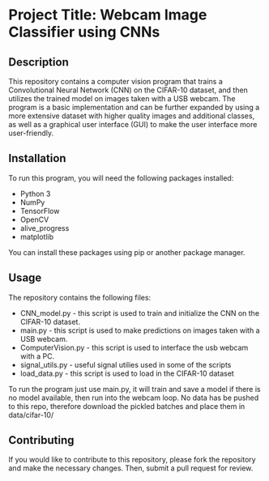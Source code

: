 # Project Title: Webcam Image Classifier using CNNs

## Description

This repository contains a computer vision program that trains a Convolutional Neural Network (CNN) on the CIFAR-10 dataset, and then utilizes the trained model on images taken with a USB webcam. The program is a basic implementation and can be further expanded by using a more extensive dataset with higher quality images and additional classes, as well as a graphical user interface (GUI) to make the user interface more user-friendly.

## Installation
To run this program, you will need the following packages installed:

- Python 3
- NumPy
- TensorFlow
- OpenCV
- alive_progress
- matplotlib

You can install these packages using pip or another package manager.

## Usage
The repository contains the following files:

- CNN_model.py - this script is used to train and initialize the CNN on the CIFAR-10 dataset.
- main.py - this script is used to make predictions on images taken with a USB webcam.
- ComputerVision.py - this script is used to interface the usb webcam with a PC.
- signal_utils.py - useful signal utilies used in some of the scripts
- load_data.py - this script is used to load in the CIFAR-10 dataset

To run the program just use main.py, it will train and save a model if there is no model available, then run into the webcam loop. No data has be pushed to this repo, therefore download the pickled batches and place them in data/cifar-10/

## Contributing
If you would like to contribute to this repository, please fork the repository and make the necessary changes. Then, submit a pull request for review.